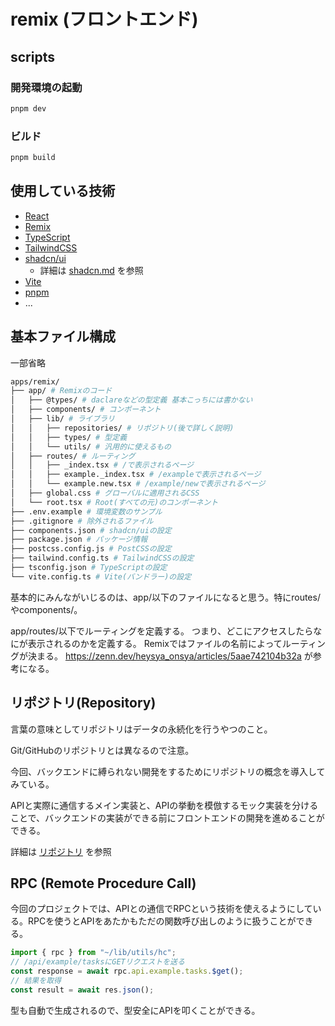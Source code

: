 # remix (フロントエンド)
## scripts
### 開発環境の起動
```sh
pnpm dev
```
### ビルド
```sh
pnpm build
```

## 使用している技術
- [React](https://reactjs.org/)
- [Remix](https://remix.run/)
- [TypeScript](https://www.typescriptlang.org/)
- [TailwindCSS](https://tailwindcss.com/)
- [shadcn/ui](https://ui.shadcn.com/)
  - 詳細は [shadcn.md](./shadcn.md) を参照
- [Vite](https://vitejs.dev/)
- [pnpm](https://pnpm.io/)
- ...

## 基本ファイル構成
一部省略
```sh
apps/remix/
├── app/ # Remixのコード
│   ├── @types/ # daclareなどの型定義 基本こっちには書かない
│   ├── components/ # コンポーネント
│   ├── lib/ # ライブラリ
│   │   ├── repositories/ # リポジトリ(後で詳しく説明)
│   │   ├── types/ # 型定義
│   │   └── utils/ # 汎用的に使えるもの
│   ├── routes/ # ルーティング
│   │   ├── _index.tsx # /で表示されるページ
│   │   ├── example._index.tsx # /exampleで表示されるページ
│   │   └── example.new.tsx # /example/newで表示されるページ
│   ├── global.css # グローバルに適用されるCSS
│   └── root.tsx # Root(すべての元)のコンポーネント
├── .env.example # 環境変数のサンプル
├── .gitignore # 除外されるファイル
├── components.json # shadcn/uiの設定
├── package.json # パッケージ情報
├── postcss.config.js # PostCSSの設定
├── tailwind.config.ts # TailwindCSSの設定
├── tsconfig.json # TypeScriptの設定
└── vite.config.ts # Vite(バンドラー)の設定
```
基本的にみんながいじるのは、app/以下のファイルになると思う。特にroutes/やcomponents/。

app/routes/以下でルーティングを定義する。
つまり、どこにアクセスしたらなにが表示されるのかを定義する。
Remixではファイルの名前によってルーティングが決まる。
https://zenn.dev/heysya_onsya/articles/5aae742104b32a が参考になる。

## リポジトリ(Repository)
言葉の意味としてリポジトリはデータの永続化を行うやつのこと。

Git/GitHubのリポジトリとは異なるので注意。

今回、バックエンドに縛られない開発をするためにリポジトリの概念を導入してみている。

APIと実際に通信するメイン実装と、APIの挙動を模倣するモック実装を分けることで、バックエンドの実装ができる前にフロントエンドの開発を進めることができる。

詳細は [リポジトリ](./repository.md) を参照

## RPC (Remote Procedure Call)

今回のプロジェクトでは、APIとの通信でRPCという技術を使えるようにしている。RPCを使うとAPIをあたかもただの関数呼び出しのように扱うことができる。

```ts
import { rpc } from "~/lib/utils/hc";
// /api/example/tasksにGETリクエストを送る
const response = await rpc.api.example.tasks.$get();
// 結果を取得
const result = await res.json();
```

型も自動で生成されるので、型安全にAPIを叩くことができる。




